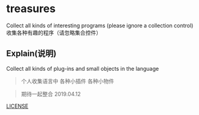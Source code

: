 # treasures

Collect all kinds of interesting programs (please ignore a collection control)  
收集各种有趣的程序（请忽略集合控件） 

## Explain(说明)

Collect all kinds of plug-ins and small objects in the language
> 个人收集语言中 各种小插件 各种小物件  


> 期待一起整合   2019.04.12



[LICENSE](https://github.com/ogreks/treasures/blob/master/LICENSE)
